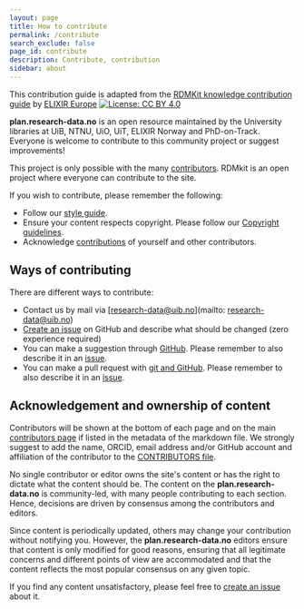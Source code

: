 ```yaml
---
layout: page
title: How to contribute
permalink: /contribute
search_exclude: false
page_id: contribute
description: Contribute, contribution
sidebar: about
---
```


This contribution guide is adapted from the [RDMKit knowledge contribution guide](https://rdmkit.elixir-europe.org/how_to_contribute "How to contribute to RDMkit ") by [ELIXIR Europe](https://elixir-europe.org/ "ELIXIR Europe main page")  [![License: CC BY 4.0](https://img.shields.io/badge/License-CC_BY_4.0-lightgrey.svg)](https://creativecommons.org/licenses/by/4.0/)

**plan.research-data.no** is an open resource maintained by the University libraries at UiB, NTNU, UiO, UiT, ELIXIR Norway and PhD-on-Track. Everyone is welcome to contribute to this community project or suggest improvements!

This project is only possible with the many [contributors](/pages/contributors). RDMkit is an open project where everyone can contribute to the site.

If you wish to contribute, please remember the following: 

* Follow our [style guide](/pages/styleguide).
* Ensure your content respects copyright. Please follow our [Copyright guidelines](/pages/copyright).
* Acknowledge [contributions](#acknowledgement-and-ownership-of-content) of yourself and other contributors.


## Ways of contributing

There are different ways to contribute:
* Contact us by mail via [research-data@uib.no](mailto: research-data@uib.no)
* [Create an issue](https://github.com/DHP-stottepakke/pages/issues/new/choose) on GitHub and describe what should be changed (zero experience required)
* You can make a suggestion through [GitHub](/pages/github). Please remember to also describe it in an [issue](https://github.com/DHP-stottepakke/pages/issues/new/choose).
* You can make a pull request with [git and GitHub](/pages/git). Please remember to also describe it in an [issue](https://github.com/DHP-stottepakke/pages/issues/new/choose).

## Acknowledgement and ownership of content

Contributors will be shown at the bottom of each page and on the main [contributors page](/pages/contributors) if listed in the metadata of the markdown file. We strongly suggest to add the name, ORCID, email address and/or GitHub account and affiliation of the contributor to the [CONTRIBUTORS file](https://github.com/DHP-stottepakke/pages/blob/main/_data/CONTRIBUTORS.yml).

No single contributor or editor owns the site's content or has the right to dictate what the content should be. The content on the **plan.research-data.no** is community-led, with many people contributing to each section. Hence, decisions are driven by consensus among the contributors and editors.

Since content is periodically updated, others may change your contribution without notifying you. However, the **plan.research-data.no** editors ensure that content is only modified for good reasons, ensuring that all legitimate concerns and different points of view are accommodated and that the content reflects the most popular consensus on any given topic.

If you find any content unsatisfactory, please feel free to [create an issue](https://github.com/DHP-stottepakke/pages/issues/new/choose) about it.


